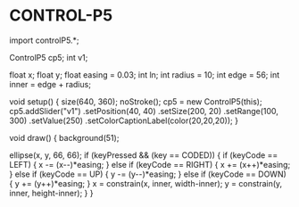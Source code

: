 # CONTROL-P5

import controlP5.*;

ControlP5 cp5;
    int v1;

float x;
float y;
float easing = 0.03; 
int ln; 
int radius = 10; 
int edge = 56; 
int inner = edge + radius; 


void setup() {
  size(640, 360); 
  noStroke(); 
  cp5 = new ControlP5(this);
      cp5.addSlider("v1")
         .setPosition(40, 40)
         .setSize(200, 20)
         .setRange(100, 300)
         .setValue(250)
         .setColorCaptionLabel(color(20,20,20));
    }


void draw() { 
  background(51);
  

  ellipse(x, y, 66, 66);
  if (keyPressed && (key == CODED)) { 
    if (keyCode == LEFT) { 
      x -= (x--)*easing; 
    } 
    else if (keyCode == RIGHT) { 
      x += (x++)*easing; 
    } 
    else if (keyCode == UP) { 
      y -= (y--)*easing; 
    } 
    else if (keyCode == DOWN) { 
      y += (y++)*easing; 
    } 
    x = constrain(x, inner, width-inner); 
    y = constrain(y, inner, height-inner); 
  } 
} 
